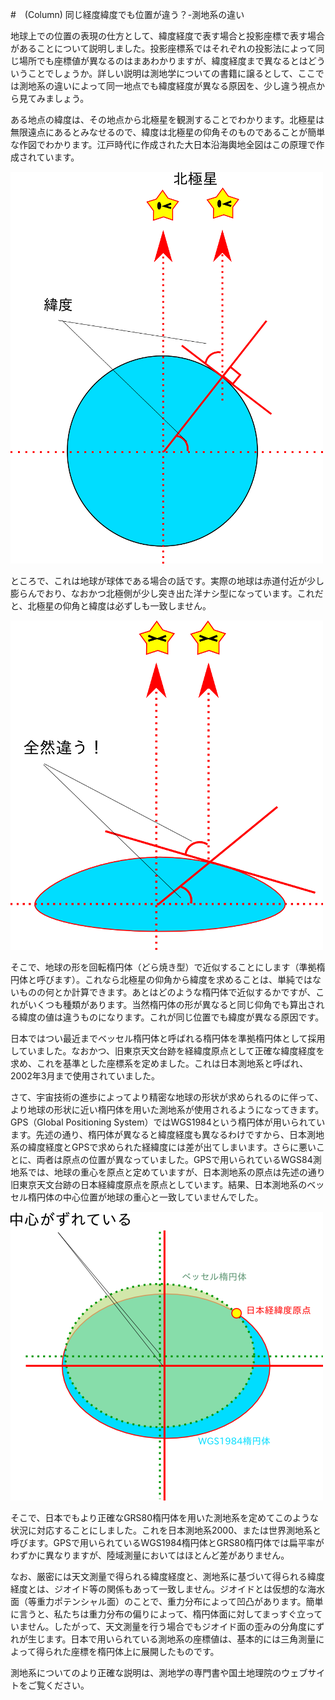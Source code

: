 ﻿#　(Column) 同じ経度緯度でも位置が違う？-測地系の違い

地球上での位置の表現の仕方として、緯度経度で表す場合と投影座標で表す場合があることについて説明しました。投影座標系ではそれぞれの投影法によって同じ場所でも座標値が異なるのはまあわかりますが、緯度経度まで異なるとはどういうことでしょうか。詳しい説明は測地学についての書籍に譲るとして、ここでは測地系の違いによって同一地点でも緯度経度が異なる原因を、少し違う視点から見てみましょう。

ある地点の緯度は、その地点から北極星を観測することでわかります。北極星は無限遠点にあるとみなせるので、緯度は北極星の仰角そのものであることが簡単な作図でわかります。江戸時代に作成された大日本沿海輿地全図はこの原理で作成されています。

![北極星と緯度の関係](img/1-1-column1-1.png)

ところで、これは地球が球体である場合の話です。実際の地球は赤道付近が少し膨らんでおり、なおかつ北極側が少し突き出た洋ナシ型になっています。これだと、北極星の仰角と緯度は必ずしも一致しません。

![地球が球体でない場合の北極星と緯度の関係](img/1-1-column1-2.png)

そこで、地球の形を回転楕円体（どら焼き型）で近似することにします（準拠楕円体と呼びます）。これなら北極星の仰角から緯度を求めることは、単純ではないものの何とか計算できます。あとはどのような楕円体で近似するかですが、これがいくつも種類があります。当然楕円体の形が異なると同じ仰角でも算出される緯度の値は違うものになります。これが同じ位置でも緯度が異なる原因です。

日本ではつい最近までベッセル楕円体と呼ばれる楕円体を準拠楕円体として採用していました。なおかつ、旧東京天文台跡を経緯度原点として正確な緯度経度を求め、これを基準とした座標系を定めました。これは日本測地系と呼ばれ、2002年3月まで使用されていました。

さて、宇宙技術の進歩によってより精密な地球の形状が求められるのに伴って、より地球の形状に近い楕円体を用いた測地系が使用されるようになってきます。GPS（Global Positioning System）ではWGS1984という楕円体が用いられています。先述の通り、楕円体が異なると緯度経度も異なるわけですから、日本測地系の緯度経度とGPSで求められた経緯度には差が出てしまいます。さらに悪いことに、両者は原点の位置が異なっていました。GPSで用いられているWGS84測地系では、地球の重心を原点と定めていますが、日本測地系の原点は先述の通り旧東京天文台跡の日本経緯度原点を原点としています。結果、日本測地系のベッセル楕円体の中心位置が地球の重心と一致していませんでした。

![日本測地系と世界測地系の中心位置のずれ](img/1-1-column1-3.png)

そこで、日本でもより正確なGRS80楕円体を用いた測地系を定めてこのような状況に対応することにしました。これを日本測地系2000、または世界測地系と呼びます。GPSで用いられているWGS1984楕円体とGRS80楕円体では扁平率がわずかに異なりますが、陸域測量においてはほとんど差がありません。

なお、厳密には天文測量で得られる緯度経度と、測地系に基づいて得られる緯度経度とは、ジオイド等の関係もあって一致しません。ジオイドとは仮想的な海水面（等重力ポテンシャル面）のことで、重力分布によって凹凸があります。簡単に言うと、私たちは重力分布の偏りによって、楕円体面に対してまっすぐ立っていません。したがって、天文測量を行う場合でもジオイド面の歪みの分角度にずれが生じます。日本で用いられている測地系の座標値は、基本的には三角測量によって得られた座標を楕円体上に展開したものです。

測地系についてのより正確な説明は、測地学の専門書や国土地理院のウェブサイトをご覧ください。
